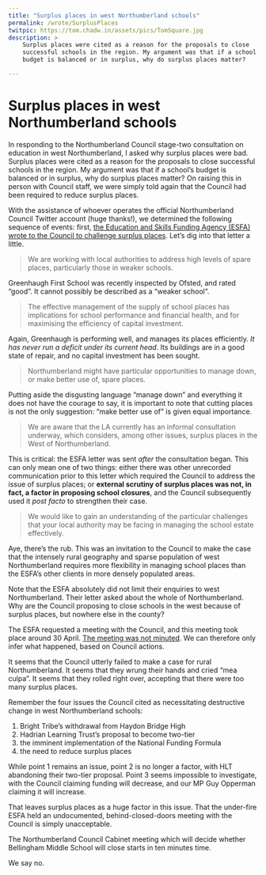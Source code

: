 ```yaml
---
title: "Surplus places in west Northumberland schools"
permalink: /wrote/SurplusPlaces
twitpic: https://tom.chadw.in/assets/pics/TomSquare.jpg
description: >
    Surplus places were cited as a reason for the proposals to close 
    successful schools in the region. My argument was that if a school’s 
    budget is balanced or in surplus, why do surplus places matter?

---
```

# Surplus places in west Northumberland schools

In responding to the Northumberland Council stage-two consultation on 
education in west Northumberland, I asked why surplus places were bad. Surplus 
places were cited as a reason for the proposals to close successful schools in 
the region. My argument was that if a school’s budget is balanced or in 
surplus, why do surplus places matter? On raising this in person with Council 
staff, we were simply told again that the Council had been required to reduce 
surplus places.

With the assistance of whoever operates the official Northumberland Council 
Twitter account (huge thanks!), we determined the following sequence of 
events: first, [the Education and Skills Funding Agency (ESFA) wrote to the 
Council to challenge surplus 
places](http://committeedocs.northumberland.gov.uk/MeetingDocs/37763_M9116.pdf). 
Let’s dig into that letter a little.

<blockquote>We are working with local authorities to address high levels of 
spare places, particularly those in weaker schools.</blockquote>

Greenhaugh First School was recently inspected by Ofsted, and rated “good”. It 
cannot possibly be described as a “weaker school”.

<blockquote>The effective management of the supply of school places has 
implications for school performance and financial health, and for maximising 
the efficiency of capital investment.</blockquote>

Again, Greenhaugh is performing well, and manages its places efficiently. *It 
has never run a deficit under its current head*. Its buildings are in a good 
state of repair, and no capital investment has been sought.

<blockquote>Northumberland might have particular opportunities to manage down, 
or make better use of, spare places.</blockquote>

Putting aside the disgusting language “manage down” and everything it does not 
have the courage to say, it is important to note that cutting places is not 
the only suggestion: “make better use of” is given equal importance.

<blockquote>We are aware that the LA currently has an informal consultation 
underway, which considers, among other issues, surplus places in the West of 
Northumberland.</blockquote>

This is critical: the ESFA letter was sent *after* the consultation began. 
This can only mean one of two things: either there was other unrecorded 
communication prior to this letter which required the Council to address the 
issue of surplus places; or **external scrutiny of surplus places was not, in 
fact, a factor in proposing school closures**, and the Council subsequently 
used it *post facto* to strengthen their case.

<blockquote>We would like to gain an understanding of the particular 
challenges that your local authority may be facing in managing the school 
estate effectively.</blockquote>

Aye, there’s the rub. This was an invitation to the Council to make the case 
that the intensely rural geography and sparse population of west 
Northumberland requires more flexibility in managing school places than the 
ESFA’s other clients in more densely populated areas.

Note that the ESFA absolutely did not limit their enquiries to west 
Northumberland. Their letter asked about the whole of Northumberland. Why are 
the Council proposing to close schools in the west because of surplus places, 
but nowhere else in the county?

The ESFA requested a meeting with the Council, and this meeting took place 
around 30 April. [The meeting was not 
minuted](https://twitter.com/tomchadwin/status/1015173577526726656). We can 
therefore only infer what happened, based on Council actions.

It seems that the Council utterly failed to make a case for rural 
Northumberland. It seems that they wrung their hands and cried “mea culpa”. It 
seems that they rolled right over, accepting that there were too many surplus 
places.

Remember the four issues the Council cited as necessitating destructive change 
in west Northumberland schools:

1. Bright Tribe’s withdrawal from Haydon Bridge High
2. Hadrian Learning Trust’s proposal to become two-tier
3. the imminent implementation of the National Funding Formula
4. the need to reduce surplus places

While point 1 remains an issue, point 2 is no longer a factor, with HLT 
abandoning their two-tier proposal. Point 3 seems impossible to investigate, 
with the Council claiming funding will decrease, and our MP Guy Opperman 
claiming it will increase.

That leaves surplus places as a huge factor in this issue. That the under-fire 
ESFA held an undocumented, behind-closed-doors meeting with the Council is 
simply unacceptable.

The Northumberland Council Cabinet meeting which will decide whether 
Bellingham Middle School will close starts in ten minutes time.

We say no.
